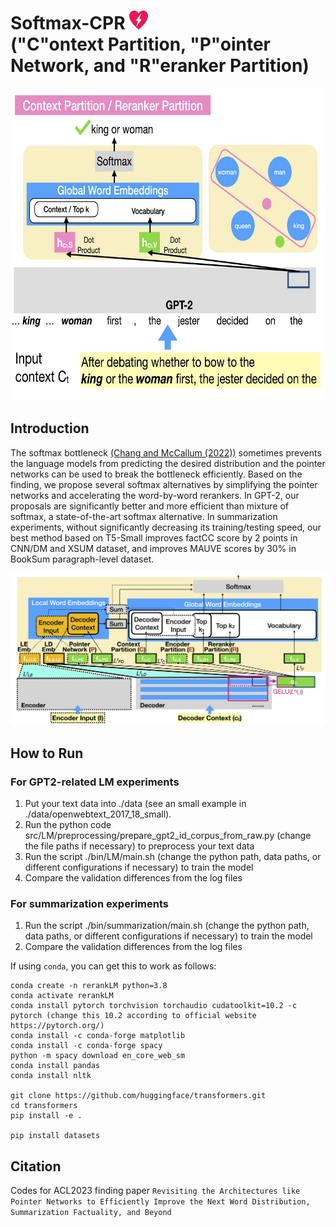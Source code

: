 # Softmax-CPR <img src="https://github.com/iesl/Softmax-CPR/blob/main/imgs/automated-external-defibrillators-g7991e1588_640.png?raw=true" width="30" height="30"> <br> ("C"ontext Partition, "P"ointer Network, and "R"eranker Partition) 

<p align="center"><img src="https://github.com/iesl/Softmax-CPR/blob/main/imgs/dynamic_partitions.png?raw=true" width="651" height="500"></p>

## Introduction

The softmax bottleneck [(Chang and McCallum (2022))](https://aclanthology.org/2022.acl-long.554.pdf) sometimes prevents the language models from predicting the desired distribution and the pointer networks can be used to break the bottleneck efficiently. Based on the finding, we propose several softmax alternatives by simplifying the pointer networks and accelerating the word-by-word rerankers. In GPT-2, our proposals are significantly better and more efficient than mixture of softmax, a state-of-the-art softmax alternative. In summarization experiments, without significantly decreasing its training/testing speed, our best method based on T5-Small improves factCC score by 2 points in CNN/DM and XSUM dataset, and improves MAUVE scores by 30\% in BookSum paragraph-level dataset.

![Softmax CEPR](https://github.com/iesl/Softmax-CPR/blob/main/imgs/all_partitions.png?raw=true)

## How to Run

### For GPT2-related LM experiments
1. Put your text data into ./data (see an small example in ./data/openwebtext_2017_18_small).
2. Run the python code src/LM/preprocessing/prepare_gpt2_id_corpus_from_raw.py (change the file paths if necessary) to preprocess your text data
3. Run the script ./bin/LM/main.sh (change the python path, data paths, or different configurations if necessary) to train the model
4. Compare the validation differences from the log files


### For summarization experiments
1. Run the script ./bin/summarization/main.sh (change the python path, data paths, or different configurations if necessary) to train the model
2. Compare the validation differences from the log files


If using `conda`, you can get this to work as follows:

```
conda create -n rerankLM python=3.8
conda activate rerankLM
conda install pytorch torchvision torchaudio cudatoolkit=10.2 -c pytorch (change this 10.2 according to official website https://pytorch.org/)
conda install -c conda-forge matplotlib
conda install -c conda-forge spacy
python -m spacy download en_core_web_sm
conda install pandas
conda install nltk

git clone https://github.com/huggingface/transformers.git
cd transformers
pip install -e .

pip install datasets
```

## Citation

Codes for ACL2023 finding paper `Revisiting the Architectures like Pointer Networks to Efficiently Improve the Next Word Distribution, Summarization Factuality, and Beyond`
